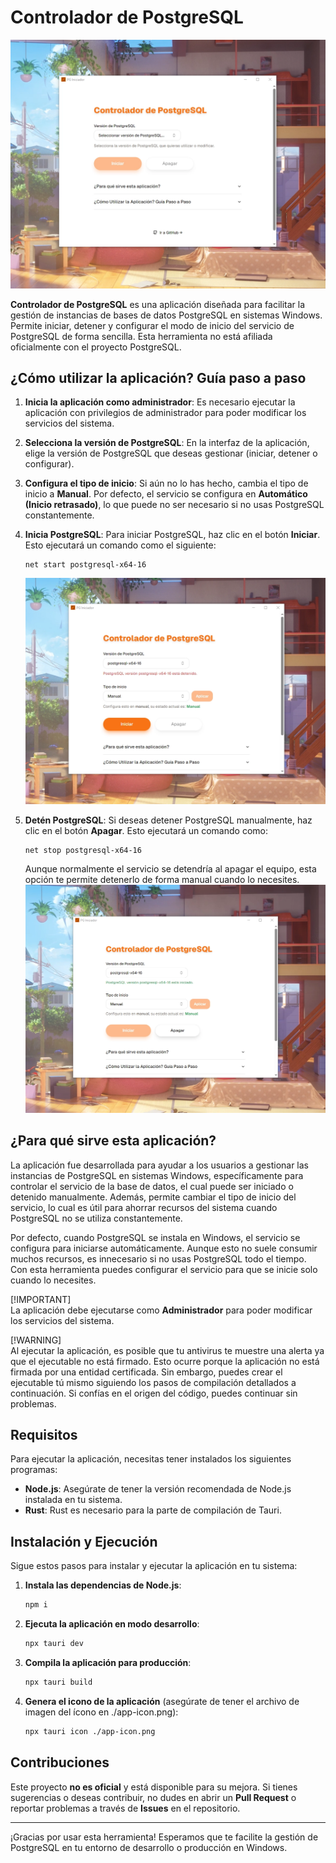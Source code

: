 # Controlador de PostgreSQL

![App Screenshot](README/1.webp)

**Controlador de PostgreSQL** es una aplicación diseñada para facilitar la gestión de instancias de bases de datos PostgreSQL en sistemas Windows. Permite iniciar, detener y configurar el modo de inicio del servicio de PostgreSQL de forma sencilla. Esta herramienta no está afiliada oficialmente con el proyecto PostgreSQL.

## ¿Cómo utilizar la aplicación? Guía paso a paso

1. **Inicia la aplicación como administrador**: Es necesario ejecutar la aplicación con privilegios de administrador para poder modificar los servicios del sistema.
2. **Selecciona la versión de PostgreSQL**: En la interfaz de la aplicación, elige la versión de PostgreSQL que deseas gestionar (iniciar, detener o configurar).

3. **Configura el tipo de inicio**: Si aún no lo has hecho, cambia el tipo de inicio a **Manual**. Por defecto, el servicio se configura en **Automático (Inicio retrasado)**, lo que puede no ser necesario si no usas PostgreSQL constantemente.

4. **Inicia PostgreSQL**: Para iniciar PostgreSQL, haz clic en el botón **Iniciar**. Esto ejecutará un comando como el siguiente:

   ```
   net start postgresql-x64-16
   ```

   ![Ejemplo de inicio](README/2.webp)

5. **Detén PostgreSQL**: Si deseas detener PostgreSQL manualmente, haz clic en el botón **Apagar**. Esto ejecutará un comando como:
   ```
   net stop postgresql-x64-16
   ```
   Aunque normalmente el servicio se detendría al apagar el equipo, esta opción te permite detenerlo de forma manual cuando lo necesites.
   ![Ejemplo de apagado](README/3.webp)

## ¿Para qué sirve esta aplicación?

La aplicación fue desarrollada para ayudar a los usuarios a gestionar las instancias de PostgreSQL en sistemas Windows, específicamente para controlar el servicio de la base de datos, el cual puede ser iniciado o detenido manualmente. Además, permite cambiar el tipo de inicio del servicio, lo cual es útil para ahorrar recursos del sistema cuando PostgreSQL no se utiliza constantemente.

Por defecto, cuando PostgreSQL se instala en Windows, el servicio se configura para iniciarse automáticamente. Aunque esto no suele consumir muchos recursos, es innecesario si no usas PostgreSQL todo el tiempo. Con esta herramienta puedes configurar el servicio para que se inicie solo cuando lo necesites.

[!IMPORTANT]  
La aplicación debe ejecutarse como **Administrador** para poder modificar los servicios del sistema.

[!WARNING]  
Al ejecutar la aplicación, es posible que tu antivirus te muestre una alerta ya que el ejecutable no está firmado. Esto ocurre porque la aplicación no está firmada por una entidad certificada. Sin embargo, puedes crear el ejecutable tú mismo siguiendo los pasos de compilación detallados a continuación. Si confías en el origen del código, puedes continuar sin problemas.

## Requisitos

Para ejecutar la aplicación, necesitas tener instalados los siguientes programas:

- **Node.js**: Asegúrate de tener la versión recomendada de Node.js instalada en tu sistema.
- **Rust**: Rust es necesario para la parte de compilación de Tauri.

## Instalación y Ejecución

Sigue estos pasos para instalar y ejecutar la aplicación en tu sistema:

1. **Instala las dependencias de Node.js**:

   ```bash
   npm i
   ```

2. **Ejecuta la aplicación en modo desarrollo**:

   ```bash
   npx tauri dev
   ```

3. **Compila la aplicación para producción**:

   ```bash
   npx tauri build
   ```

4. **Genera el icono de la aplicación** (asegúrate de tener el archivo de imagen del ícono en ./app-icon.png):

   ```bash
   npx tauri icon ./app-icon.png
   ```

## Contribuciones

Este proyecto **no es oficial** y está disponible para su mejora. Si tienes sugerencias o deseas contribuir, no dudes en abrir un **Pull Request** o reportar problemas a través de **Issues** en el repositorio.

---

¡Gracias por usar esta herramienta! Esperamos que te facilite la gestión de PostgreSQL en tu entorno de desarrollo o producción en Windows.

